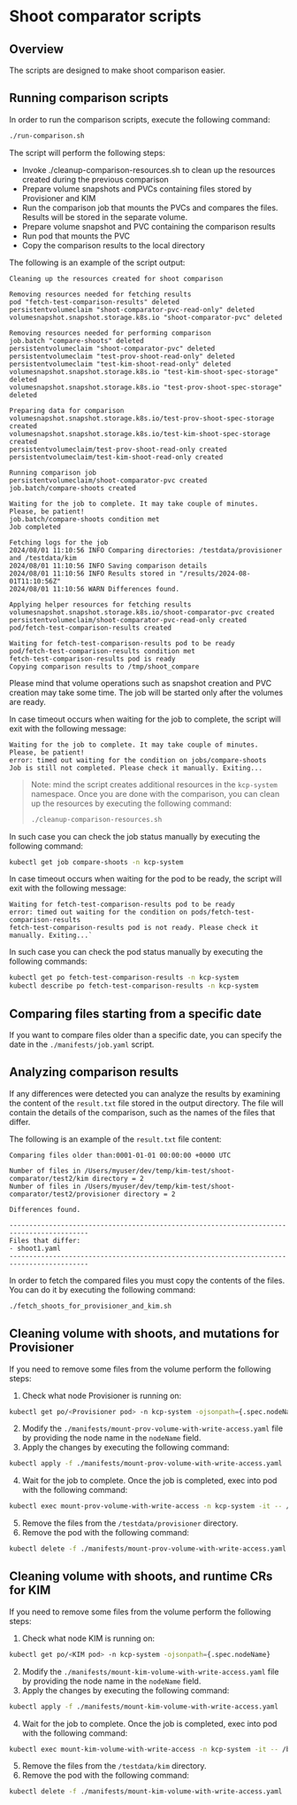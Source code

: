 # Shoot comparator scripts

## Overview
The scripts are designed to make shoot comparison easier. 

## Running comparison scripts

In order to run the comparison scripts, execute the following command:
```bash
./run-comparison.sh
```

The script will perform the following steps:
- Invoke ./cleanup-comparison-resources.sh to clean up the resources created during the previous comparison
- Prepare volume snapshots and PVCs containing files stored by Provisioner and KIM
- Run the comparison job that mounts the PVCs and compares the files. Results will be stored in the separate volume.
- Prepare volume snapshot and PVC containing the comparison results
- Run pod that mounts the PVC
- Copy the comparison results to the local directory

The following is an example of the script output:
```
Cleaning up the resources created for shoot comparison

Removing resources needed for fetching results
pod "fetch-test-comparison-results" deleted
persistentvolumeclaim "shoot-comparator-pvc-read-only" deleted
volumesnapshot.snapshot.storage.k8s.io "shoot-comparator-pvc" deleted

Removing resources needed for performing comparison
job.batch "compare-shoots" deleted
persistentvolumeclaim "shoot-comparator-pvc" deleted
persistentvolumeclaim "test-prov-shoot-read-only" deleted
persistentvolumeclaim "test-kim-shoot-read-only" deleted
volumesnapshot.snapshot.storage.k8s.io "test-kim-shoot-spec-storage" deleted
volumesnapshot.snapshot.storage.k8s.io "test-prov-shoot-spec-storage" deleted

Preparing data for comparison
volumesnapshot.snapshot.storage.k8s.io/test-prov-shoot-spec-storage created
volumesnapshot.snapshot.storage.k8s.io/test-kim-shoot-spec-storage created
persistentvolumeclaim/test-prov-shoot-read-only created
persistentvolumeclaim/test-kim-shoot-read-only created

Running comparison job
persistentvolumeclaim/shoot-comparator-pvc created
job.batch/compare-shoots created

Waiting for the job to complete. It may take couple of minutes. Please, be patient!
job.batch/compare-shoots condition met
Job completed

Fetching logs for the job
2024/08/01 11:10:56 INFO Comparing directories: /testdata/provisioner and /testdata/kim
2024/08/01 11:10:56 INFO Saving comparison details
2024/08/01 11:10:56 INFO Results stored in "/results/2024-08-01T11:10:56Z"
2024/08/01 11:10:56 WARN Differences found.

Applying helper resources for fetching results
volumesnapshot.snapshot.storage.k8s.io/shoot-comparator-pvc created
persistentvolumeclaim/shoot-comparator-pvc-read-only created
pod/fetch-test-comparison-results created

Waiting for fetch-test-comparison-results pod to be ready
pod/fetch-test-comparison-results condition met
fetch-test-comparison-results pod is ready
Copying comparison results to /tmp/shoot_compare
```

Please mind that volume operations such as snapshot creation and PVC creation may take some time. The job will be started only after the volumes are ready.

In case timeout occurs when waiting for the job to complete, the script will exit with the following message:
```
Waiting for the job to complete. It may take couple of minutes. Please, be patient!
error: timed out waiting for the condition on jobs/compare-shoots
Job is still not completed. Please check it manually. Exiting...
```
> Note: mind the script creates additional resources in the `kcp-system` namespace. Once you are done with the comparison, you can clean up the resources by executing the following command:
> ```bash
> ./cleanup-comparison-resources.sh
> ```

In such case you can check the job status manually by executing the following command:
```bash
kubectl get job compare-shoots -n kcp-system
```

In case timeout occurs when waiting for the pod to be ready, the script will exit with the following message:
```
Waiting for fetch-test-comparison-results pod to be ready
error: timed out waiting for the condition on pods/fetch-test-comparison-results
fetch-test-comparison-results pod is not ready. Please check it manually. Exiting...`
```

In such case you can check the pod status manually by executing the following commands:
```bash
kubectl get po fetch-test-comparison-results -n kcp-system
kubectl describe po fetch-test-comparison-results -n kcp-system
```

## Comparing files starting from a specific date

If you want to compare files older than a specific date, you can specify the date in the `./manifests/job.yaml` script. 

## Analyzing comparison results

If any differences were detected you can analyze the results by examining the content of the `result.txt` file stored in the output directory. The file will contain the details of the comparison, such as the names of the files that differ.

The following is an example of the `result.txt` file content:
```
Comparing files older than:0001-01-01 00:00:00 +0000 UTC

Number of files in /Users/myuser/dev/temp/kim-test/shoot-comparator/test2/kim directory = 2
Number of files in /Users/myuser/dev/temp/kim-test/shoot-comparator/test2/provisioner directory = 2

Differences found.

------------------------------------------------------------------------------------------
Files that differ: 
- shoot1.yaml
------------------------------------------------------------------------------------------
```

In order to fetch the compared files you must copy the contents of the files. You can do it by executing the following command:
```bash
./fetch_shoots_for_provisioner_and_kim.sh
```
## Cleaning volume with shoots, and mutations for Provisioner

If you need to remove some files from the volume perform the following steps:
1. Check what node Provisioner is running on:
```bash
kubectl get po/<Provisioner pod> -n kcp-system -ojsonpath={.spec.nodeName}
```
2. Modify the `./manifests/mount-prov-volume-with-write-access.yaml` file by providing the node name in the `nodeName` field.
3. Apply the changes by executing the following command:
```bash
kubectl apply -f ./manifests/mount-prov-volume-with-write-access.yaml
```
4. Wait for the job to complete. Once the job is completed, exec into pod with the following command:
```bash
kubectl exec mount-prov-volume-with-write-access -n kcp-system -it -- /bin/sh
```
5. Remove the files from the `/testdata/provisioner` directory.
6. Remove the pod with the following command:
```bash
kubectl delete -f ./manifests/mount-prov-volume-with-write-access.yaml
```

## Cleaning volume with shoots, and runtime CRs for KIM

If you need to remove some files from the volume perform the following steps:
1. Check what node KIM is running on:
```bash
kubectl get po/<KIM pod> -n kcp-system -ojsonpath={.spec.nodeName}
```
2. Modify the `./manifests/mount-kim-volume-with-write-access.yaml` file by providing the node name in the `nodeName` field.
3. Apply the changes by executing the following command:
```bash
kubectl apply -f ./manifests/mount-kim-volume-with-write-access.yaml
```
4. Wait for the job to complete. Once the job is completed, exec into pod with the following command:
```bash
kubectl exec mount-kim-volume-with-write-access -n kcp-system -it -- /bin/sh
```
5. Remove the files from the `/testdata/kim` directory.
6. Remove the pod with the following command:
```bash
kubectl delete -f ./manifests/mount-kim-volume-with-write-access.yaml
```